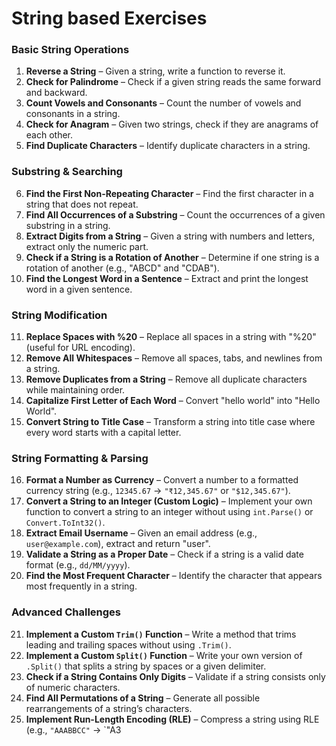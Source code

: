 # String based Exercises

### **Basic String Operations**
1. **Reverse a String** – Given a string, write a function to reverse it.
2. **Check for Palindrome** – Check if a given string reads the same forward and backward.
3. **Count Vowels and Consonants** – Count the number of vowels and consonants in a string.
4. **Check for Anagram** – Given two strings, check if they are anagrams of each other.
5. **Find Duplicate Characters** – Identify duplicate characters in a string.

### **Substring & Searching**
6. **Find the First Non-Repeating Character** – Find the first character in a string that does not repeat.
7. **Find All Occurrences of a Substring** – Count the occurrences of a given substring in a string.
8. **Extract Digits from a String** – Given a string with numbers and letters, extract only the numeric part.
9. **Check if a String is a Rotation of Another** – Determine if one string is a rotation of another (e.g., "ABCD" and "CDAB").
10. **Find the Longest Word in a Sentence** – Extract and print the longest word in a given sentence.

### **String Modification**
11. **Replace Spaces with %20** – Replace all spaces in a string with "%20" (useful for URL encoding).
12. **Remove All Whitespaces** – Remove all spaces, tabs, and newlines from a string.
13. **Remove Duplicates from a String** – Remove all duplicate characters while maintaining order.
14. **Capitalize First Letter of Each Word** – Convert "hello world" into "Hello World".
15. **Convert String to Title Case** – Transform a string into title case where every word starts with a capital letter.

### **String Formatting & Parsing**
16. **Format a Number as Currency** – Convert a number to a formatted currency string (e.g., `12345.67` → `"₹12,345.67"` or `"$12,345.67"`).
17. **Convert a String to an Integer (Custom Logic)** – Implement your own function to convert a string to an integer without using `int.Parse()` or `Convert.ToInt32()`.
18. **Extract Email Username** – Given an email address (e.g., `user@example.com`), extract and return "user".
19. **Validate a String as a Proper Date** – Check if a string is a valid date format (e.g., `dd/MM/yyyy`).
20. **Find the Most Frequent Character** – Identify the character that appears most frequently in a string.

### **Advanced Challenges**
21. **Implement a Custom `Trim()` Function** – Write a method that trims leading and trailing spaces without using `.Trim()`.
22. **Implement a Custom `Split()` Function** – Write your own version of `.Split()` that splits a string by spaces or a given delimiter.
23. **Check if a String Contains Only Digits** – Validate if a string consists only of numeric characters.
24. **Find All Permutations of a String** – Generate all possible rearrangements of a string’s characters.
25. **Implement Run-Length Encoding (RLE)** – Compress a string using RLE (e.g., `"AAABBCC"` → `"A3

